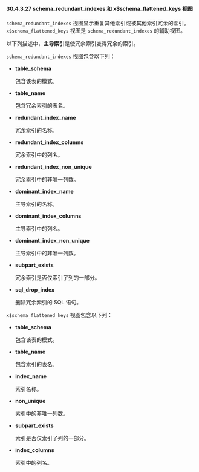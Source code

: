 #### 30.4.3.27 schema_redundant_indexes 和 x$schema_flattened_keys 视图

`schema_redundant_indexes` 视图显示重复其他索引或被其他索引冗余的索引。`x$schema_flattened_keys` 视图是 `schema_redundant_indexes` 的辅助视图。

以下列描述中，**主导索引**是使冗余索引变得冗余的索引。

`schema_redundant_indexes` 视图包含以下列：

- **table_schema**

  包含该表的模式。

- **table_name**

  包含冗余索引的表名。

- **redundant_index_name**

  冗余索引的名称。

- **redundant_index_columns**

  冗余索引中的列名。

- **redundant_index_non_unique**

  冗余索引中的非唯一列数。

- **dominant_index_name**

  主导索引的名称。

- **dominant_index_columns**

  主导索引中的列名。

- **dominant_index_non_unique**

  主导索引中的非唯一列数。

- **subpart_exists**

  冗余索引是否仅索引了列的一部分。

- **sql_drop_index**

  删除冗余索引的 SQL 语句。

`x$schema_flattened_keys` 视图包含以下列：

- **table_schema**

  包含该表的模式。

- **table_name**

  包含索引的表名。

- **index_name**

  索引名称。

- **non_unique**

  索引中的非唯一列数。

- **subpart_exists**

  索引是否仅索引了列的一部分。

- **index_columns**

  索引中的列名。
